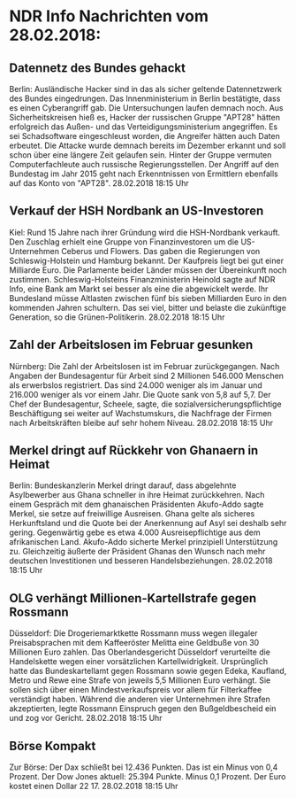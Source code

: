# NDR Info Nachrichten vom 28.02.2018:


## Datennetz des Bundes gehackt
Berlin: Ausländische Hacker sind in das als sicher geltende Datennetzwerk des Bundes eingedrungen. Das Innenministerium in Berlin bestätigte, dass es einen Cyberangriff gab. Die Untersuchungen laufen demnach noch. Aus Sicherheitskreisen hieß es, Hacker der russischen Gruppe "APT28" hätten erfolgreich das Außen- und das Verteidigungsministerium angegriffen. Es sei Schadsoftware eingeschleust worden, die Angreifer hätten auch Daten erbeutet. Die Attacke wurde demnach bereits im Dezember erkannt und soll schon über eine längere Zeit gelaufen sein. Hinter der Gruppe vermuten Computerfachleute auch russische Regierungsstellen. Der Angriff auf den Bundestag im Jahr 2015 geht nach Erkenntnissen von Ermittlern ebenfalls auf das Konto von "APT28". 28.02.2018 18:15 Uhr 

## Verkauf der HSH Nordbank an US-Investoren
Kiel: Rund 15 Jahre nach ihrer Gründung wird die HSH-Nordbank verkauft. Den Zuschlag erhielt eine Gruppe von Finanzinvestoren um die US-Unternehmen Ceberus und Flowers. Das gaben die Regierungen von Schleswig-Holstein und Hamburg bekannt. Der Kaufpreis liegt bei gut einer Milliarde Euro. Die Parlamente beider Länder müssen der Übereinkunft noch zustimmen. Schleswig-Holsteins Finanzministerin Heinold sagte auf NDR Info, eine Bank am Markt sei besser als eine die abgewickelt werde. Ihr Bundesland müsse Altlasten zwischen fünf bis sieben Milliarden Euro in den kommenden Jahren schultern. Das sei viel, bitter und belaste die zukünftige Generation, so die Grünen-Politikerin. 28.02.2018 18:15 Uhr 

## Zahl der Arbeitslosen im Februar gesunken
Nürnberg: Die Zahl der Arbeitslosen ist im Februar zurückgegangen. Nach Angaben der Bundesagentur für Arbeit sind 2 Millionen 546.000 Menschen als erwerbslos registriert. Das sind 24.000 weniger als im Januar und 216.000 weniger als vor einem Jahr. Die Quote sank von 5,8 auf 5,7. Der Chef der Bundesagentur, Scheele, sagte, die sozialversicherungspflichtige Beschäftigung sei weiter auf Wachstumskurs, die Nachfrage der Firmen nach Arbeitskräften bleibe auf sehr hohem Niveau. 28.02.2018 18:15 Uhr 

## Merkel dringt auf Rückkehr von Ghanaern in Heimat
Berlin:	Bundeskanzlerin Merkel dringt darauf, dass abgelehnte Asylbewerber aus Ghana schneller in ihre Heimat zurückkehren. Nach einem Gespräch mit dem ghanaischen Präsidenten Akufo-Addo sagte Merkel, sie setze auf freiwillige Ausreisen. Ghana gelte als sicheres Herkunftsland und die Quote bei der Anerkennung auf Asyl sei deshalb sehr gering. Gegenwärtig gebe es etwa 4.000 Ausreisepflichtige aus dem afrikanischen Land. Akufo-Addo sicherte Merkel prinzipiell Unterstützung zu. Gleichzeitig äußerte der Präsident Ghanas den Wunsch nach mehr deutschen Investitionen und besseren Handelsbeziehungen. 28.02.2018 18:15 Uhr 

## OLG verhängt Millionen-Kartellstrafe gegen Rossmann
Düsseldorf: Die Drogeriemarktkette Rossmann muss wegen illegaler Preisabsprachen mit dem Kaffeeröster Melitta eine Geldbuße von 30 Millionen Euro zahlen. Das Oberlandesgericht Düsseldorf verurteilte die Handelskette wegen einer vorsätzlichen Kartellwidrigkeit. Ursprünglich hatte das Bundeskartellamt gegen Rossmann sowie gegen Edeka, Kaufland, Metro und Rewe eine Strafe von jeweils 5,5 Millionen Euro verhängt. Sie sollen sich über einen Mindestverkaufspreis vor allem für Filterkaffee verständigt haben. Während die anderen vier Unternehmen ihre Strafen akzeptierten, legte Rossmann Einspruch gegen den Bußgeldbescheid ein und zog vor Gericht. 28.02.2018 18:15 Uhr 

## Börse Kompakt
Zur Börse: Der Dax schließt bei 12.436 Punkten. Das ist ein Minus von 0,4 Prozent. Der Dow Jones aktuell: 25.394 Punkte. Minus 0,1 Prozent. Der Euro kostet einen Dollar 22 17. 28.02.2018 18:15 Uhr 
